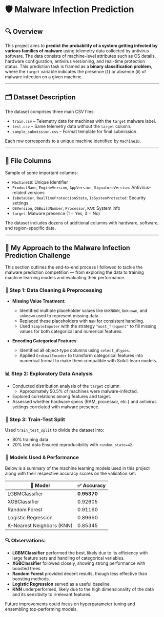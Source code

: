 # 🛡️ Malware Infection Prediction

## 🔍 Overview
This project aims to **predict the probability of a system getting infected by various families of malware** using telemetry data collected by antivirus software. The data consists of machine-level attributes such as OS details, hardware configuration, antivirus versioning, and real-time protection status. This prediction task is framed as a **binary classification problem**, where the `target` variable indicates the presence (`1`) or absence (`0`) of malware infection on a given machine.

---

## 🗂️ Dataset Description

The dataset comprises three main CSV files:

- `train.csv` – Telemetry data for machines with the `target` malware label.
- `test.csv` – Same telemetry data without the `target` column.
- `sample_submission.csv` – Format template for final submission.

Each row corresponds to a unique machine identified by `MachineID`.

---

## 📁 File Columns

Sample of some important columns:

- `MachineID`: Unique Identifier
- `ProductName`, `EngineVersion`, `AppVersion`, `SignatureVersion`: Antivirus-related versions
- `IsBetaUser`, `RealTimeProtectionState`, `IsSystemProtected`: Security settings
- `OSVersion`, `OSBuildNumber`, `Processor`, `RAM`: System info
- `target`: Malware presence (1 = Yes, 0 = No)

The dataset includes dozens of additional columns with hardware, software, and region-specific data.

---

## 🧠 My Approach to the Malware Infection Prediction Challenge

This section outlines the end-to-end process I followed to tackle the malware prediction competition — from exploring the data to training machine learning models and evaluating their performance.

### 📌 Step 1: Data Cleaning & Preprocessing

- **Missing Value Treatment**:
  - Identified multiple placeholder values like `UNKNOWN`, `Unknown`, and `unknown` used to represent missing data.
  - Replaced these placeholders with `NaN` for consistent handling.
  - Used `SimpleImputer` with the strategy `"most_frequent"` to fill missing values for both categorical and numerical features.

- **Encoding Categorical Features**:
  - Identified all object-type columns using `select_dtypes`.
  - Applied `OrdinalEncoder` to transform categorical features into numerical format to make them compatible with Scikit-learn models.

### 📊 Step 2: Exploratory Data Analysis

- Conducted distribution analysis of the `target` column:
  - Approximately 50.5% of machines were malware-infected.
- Explored correlations among features and target.
- Assessed whether hardware specs (RAM, processor, etc.) and antivirus settings correlated with malware presence.

### 🧪 Step 3: Train-Test Split

Used `train_test_split` to divide the dataset into:
- 80% training data
- 20% test data
Ensured reproducibility with `random_state=42`.

###  🤖 Models Used & Performance

Below is a summary of the machine learning models used in this project along with their respective accuracy scores on the validation set:

| 🔢 Model                | ✅ Accuracy |
|------------------------|-------------|
| LGBMClassifier         | **0.95370** |
| XGBClassifier          | 0.92605     |
| Random Forest          | 0.91160     |
| Logistic Regression    | 0.89660     |
| K-Nearest Neighbors (KNN) | 0.85345  |

### 🔍 Observations:
- **LGBMClassifier** performed the best, likely due to its efficiency with large feature sets and handling of categorical variables.
- **XGBClassifier** followed closely, showing strong performance with boosted trees.
- **Random Forest** provided decent results, though less effective than boosting methods.
- **Logistic Regression** served as a useful baseline.
- **KNN** underperformed, likely due to the high dimensionality of the data and its sensitivity to irrelevant features.

Future improvements could focus on hyperparameter tuning and ensembling top-performing models.
